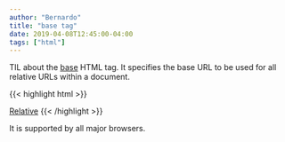 ```yaml
---
author: "Bernardo"
title: "base tag"
date: 2019-04-08T12:45:00-04:00
tags: ["html"]
---
```


TIL about the [base](https://developer.mozilla.org/en-US/docs/Web/HTML/Element/base) HTML tag.
It specifies the base URL to be used for all relative URLs within a document.

{{< highlight html >}}
<base href="http://www.example.com/">

<!-- Refers to: http://www.example.com/#relative -->
<a href="#relative">Relative</a>
{{< /highlight >}}

It is supported by all major browsers.
